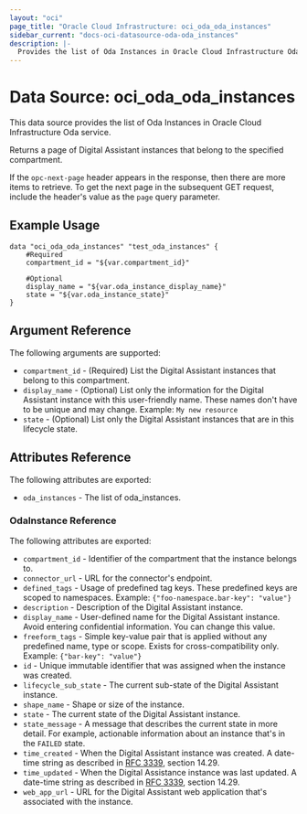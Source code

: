 ```yaml
---
layout: "oci"
page_title: "Oracle Cloud Infrastructure: oci_oda_oda_instances"
sidebar_current: "docs-oci-datasource-oda-oda_instances"
description: |-
  Provides the list of Oda Instances in Oracle Cloud Infrastructure Oda service
---
```


# Data Source: oci_oda_oda_instances
This data source provides the list of Oda Instances in Oracle Cloud Infrastructure Oda service.

Returns a page of Digital Assistant instances that belong to the specified
compartment.

If the `opc-next-page` header appears in the response, then
there are more items to retrieve. To get the next page in the subsequent
GET request, include the header's value as the `page` query parameter.


## Example Usage

```hcl
data "oci_oda_oda_instances" "test_oda_instances" {
	#Required
	compartment_id = "${var.compartment_id}"

	#Optional
	display_name = "${var.oda_instance_display_name}"
	state = "${var.oda_instance_state}"
}
```

## Argument Reference

The following arguments are supported:

* `compartment_id` - (Required) List the Digital Assistant instances that belong to this compartment.
* `display_name` - (Optional) List only the information for the Digital Assistant instance with this user-friendly name. These names don't have to be unique and may change.  Example: `My new resource` 
* `state` - (Optional) List only the Digital Assistant instances that are in this lifecycle state.


## Attributes Reference

The following attributes are exported:

* `oda_instances` - The list of oda_instances.

### OdaInstance Reference

The following attributes are exported:

* `compartment_id` - Identifier of the compartment that the instance belongs to.
* `connector_url` - URL for the connector's endpoint.
* `defined_tags` - Usage of predefined tag keys. These predefined keys are scoped to namespaces. Example: `{"foo-namespace.bar-key": "value"}` 
* `description` - Description of the Digital Assistant instance.
* `display_name` - User-defined name for the Digital Assistant instance. Avoid entering confidential information. You can change this value. 
* `freeform_tags` - Simple key-value pair that is applied without any predefined name, type or scope. Exists for cross-compatibility only. Example: `{"bar-key": "value"}` 
* `id` - Unique immutable identifier that was assigned when the instance was created.
* `lifecycle_sub_state` - The current sub-state of the Digital Assistant instance.
* `shape_name` - Shape or size of the instance.
* `state` - The current state of the Digital Assistant instance.
* `state_message` - A message that describes the current state in more detail. For example, actionable information about an instance that's in the `FAILED` state. 
* `time_created` - When the Digital Assistant instance was created. A date-time string as described in [RFC 3339](https://tools.ietf.org/rfc/rfc3339), section 14.29.
* `time_updated` - When the Digital Assistance instance was last updated. A date-time string as described in [RFC 3339](https://tools.ietf.org/rfc/rfc3339), section 14.29.
* `web_app_url` - URL for the Digital Assistant web application that's associated with the instance.

